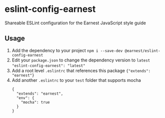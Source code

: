# eslint-config-earnest
Shareable ESLint configuration for the Earnest JavaScript style guide

## Usage

1. Add the dependency to your project
    `npm i --save-dev @earnest/eslint-config-earnest`
2. Edit your `package.json` to change the dependency version to `latest`
    `"eslint-config-earnest": "latest"`
3. Add a root level `.eslintrc` that references this package
    `{"extends": "earnest"}`
4. Add another `.eslintrc` to your `test` folder that supports mocha
    ```
    {
      "extends": "earnest",
      "env": {
        "mocha": true
      }
    }
    ```
